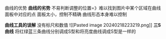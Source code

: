 曲线的优势
**曲线的劣势**
不易判断调整的位置=》难以找到图片中某个区域在曲线面板中对应的点
面板太小，控制不精确
曲线形态本身难以控制

**曲线工具的误解**
没有标尺和数值
![[Pasted image 20240218223219.png]]
**三S曲线**
将红绿蓝三条曲线分别调成S型和将亮度曲线调成S型是一样的
